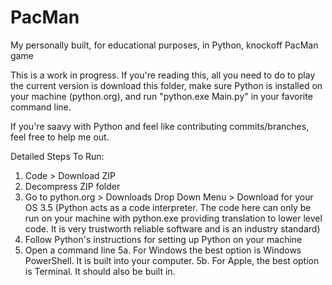 # PacMan
My personally built, for educational purposes, in Python, knockoff PacMan game

This is a work in progress. 
If you're reading this, all you need to do to play the current version is download this folder, 
make sure Python is installed on your machine (python.org), and run "python.exe Main.py" in 
your favorite command line.

If you're saavy with Python and feel like contributing commits/branches, feel free to help me out.

Detailed Steps To Run:
1. Code > Download ZIP
2. Decompress ZIP folder
3. Go to python.org > Downloads Drop Down Menu > Download for your OS
3.5 (Python acts as a code interpreter. The code here can only be run on your machine with python.exe providing translation to lower level code. It is very trustworth reliable software and is an industry standard)
4. Follow Python's instructions for setting up Python on your machine
5. Open a command line 
5a. For Windows the best option is Windows PowerShell. It is built into your computer.
5b. For Apple, the best option is Terminal. It should also be built in. 
